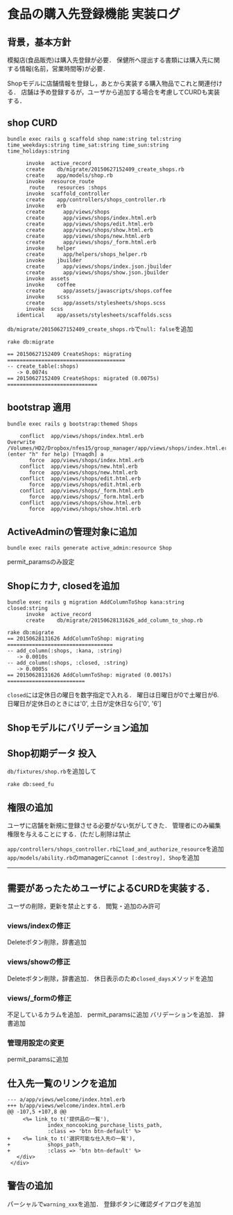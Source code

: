 # 食品の購入先登録機能 実装ログ

## 背景，基本方針

模擬店(食品販売)は購入先登録が必要．
保健所へ提出する書類には購入先に関する情報(名前，営業時間等)が必要．

Shopモデルに店舗情報を登録し，あとから実装する購入物品でこれと関連付ける．
店舗は予め登録するが，ユーザから追加する場合を考慮してCURDも実装する．

## shop CURD

```
bundle exec rails g scaffold shop name:string tel:string time_weekdays:string time_sat:string time_sun:string time_holidays:string

      invoke  active_record
      create    db/migrate/20150627152409_create_shops.rb
      create    app/models/shop.rb
      invoke  resource_route
       route    resources :shops
      invoke  scaffold_controller
      create    app/controllers/shops_controller.rb
      invoke    erb
      create      app/views/shops
      create      app/views/shops/index.html.erb
      create      app/views/shops/edit.html.erb
      create      app/views/shops/show.html.erb
      create      app/views/shops/new.html.erb
      create      app/views/shops/_form.html.erb
      invoke    helper
      create      app/helpers/shops_helper.rb
      invoke    jbuilder
      create      app/views/shops/index.json.jbuilder
      create      app/views/shops/show.json.jbuilder
      invoke  assets
      invoke    coffee
      create      app/assets/javascripts/shops.coffee
      invoke    scss
      create      app/assets/stylesheets/shops.scss
      invoke  scss
   identical    app/assets/stylesheets/scaffolds.scss
```

`db/migrate/20150627152409_create_shops.rb`で`null: false`を追加

```
rake db:migrate

== 20150627152409 CreateShops: migrating ======================================
-- create_table(:shops)
   -> 0.0074s
== 20150627152409 CreateShops: migrated (0.0075s) =============================
``` 

## bootstrap 適用

```
bundle exec rails g bootstrap:themed Shops

    conflict  app/views/shops/index.html.erb
Overwrite /Volumes/HD2/Dropbox/nfes15/group_manager/app/views/shops/index.html.erb? (enter "h" for help) [Ynaqdh] a
       force  app/views/shops/index.html.erb
    conflict  app/views/shops/new.html.erb
       force  app/views/shops/new.html.erb
    conflict  app/views/shops/edit.html.erb
       force  app/views/shops/edit.html.erb
    conflict  app/views/shops/_form.html.erb
       force  app/views/shops/_form.html.erb
    conflict  app/views/shops/show.html.erb
       force  app/views/shops/show.html.erb
```

## ActiveAdminの管理対象に追加

```
bundle exec rails generate active_admin:resource Shop
```

permit_paramsのみ設定

## Shopにカナ, closedを追加

```
bundle exec rails g migration AddColumnToShop kana:string closed:string
      invoke  active_record
      create    db/migrate/20150628131626_add_column_to_shop.rb

rake db:migrate
== 20150628131626 AddColumnToShop: migrating ==================================
-- add_column(:shops, :kana, :string)
   -> 0.0010s
-- add_column(:shops, :closed, :string)
   -> 0.0005s
== 20150628131626 AddColumnToShop: migrated (0.0017s) =========================
```

`closed`には定休日の曜日を数字指定で入れる．
曜日は日曜日が0で土曜日が6.
日曜日が定休日のときには'0', 土日が定休日なら['0', '6']

## Shopモデルにバリデーション追加

## Shop初期データ 投入

`db/fixtures/shop.rb`を追加して

```
rake db:seed_fu
```

## 権限の追加

ユーザに店舗を新規に登録させる必要がない気がしてきた．
管理者にのみ編集権限を与えることにする．(ただし削除は禁止

`app/controllers/shops_controller.rb`に`load_and_authorize_resource`を追加
`app/models/ability.rb`のmanagerに`cannot [:destroy], Shop`を追加

---

## 需要があったためユーザによるCURDを実装する．

ユーザの削除，更新を禁止とする．
閲覧・追加のみ許可

### views/indexの修正

Deleteボタン削除，辞書追加

### views/showの修正

Deleteボタン削除，辞書追加．
休日表示のため`closed_days`メソッドを追加

### views/_formの修正

不足しているカラムを追加．
permit_paramsに追加
バリデーションを追加．
辞書追加

### 管理用設定の変更

permit_paramsに追加

## 仕入先一覧のリンクを追加

```
--- a/app/views/welcome/index.html.erb
+++ b/app/views/welcome/index.html.erb
@@ -107,5 +107,8 @@
     <%= link_to t('提供品の一覧'),
             index_noncooking_purchase_lists_path,
             :class => 'btn btn-default' %>
+    <%= link_to t('選択可能な仕入先の一覧'),
+            shops_path,
+            :class => 'btn btn-default' %>
   </div>
 </div>
```

## 警告の追加

パーシャルで`warning_xxx`を追加．
登録ボタンに確認ダイアログを追加
